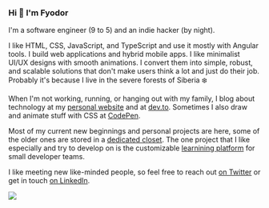### Hi 👋 I'm Fyodor

I'm a software engineer (9 to 5) and an indie hacker (by night).

I like HTML, CSS, JavaScript, and TypeScript and use it mostly with Angular tools. I build web applications and hybrid mobile apps. I like minimalist UI/UX designs with smooth animations. I convert them into simple, robust, and scalable solutions that don't make users think a lot and just do their job. Probably it's because I live in the severe forests of Siberia ❄️

When I'm not working, running, or hanging out with my family, I blog about technology at my [personal website](https://fyodor.io/) and at [dev.to](https://dev.to/fyodorio). Sometimes I also draw and animate stuff with CSS at [CodePen](https://codepen.io/fyodorio). 

Most of my current new beginnings and personal projects are here, some of the older ones are stored in a [dedicated closet](https://github.com/fyodorio-closet). The one project that I like especially and try to develop on is the customizable [learnining platform](https://github.com/latt-dev) for small developer teams.

I like meeting new like-minded people, so feel free to reach out [on Twitter](https://twitter.com/fyodorio) or get in touch [on LinkedIn](https://www.linkedin.com/in/fyodorio/).

![](https://media.giphy.com/media/MOKek8nMgn4c/giphy.gif)

